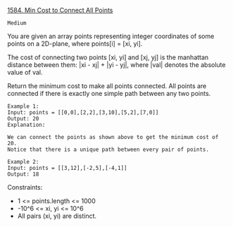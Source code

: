 [1584. Min Cost to Connect All Points](https://leetcode.com/problems/min-cost-to-connect-all-points/)

`Medium`

You are given an array points representing integer coordinates of some points on a 2D-plane, where points[i] = [xi, yi].

The cost of connecting two points [xi, yi] and [xj, yj] is the manhattan distance between them: |xi - xj| + |yi - yj|, where |val| denotes the absolute value of val.

Return the minimum cost to make all points connected. All points are connected if there is exactly one simple path between any two points.

```
Example 1:
Input: points = [[0,0],[2,2],[3,10],[5,2],[7,0]]
Output: 20
Explanation: 

We can connect the points as shown above to get the minimum cost of 20.
Notice that there is a unique path between every pair of points.

Example 2:
Input: points = [[3,12],[-2,5],[-4,1]]
Output: 18
```

Constraints:

- 1 <= points.length <= 1000
- -10^6 <= xi, yi <= 10^6
- All pairs (xi, yi) are distinct.